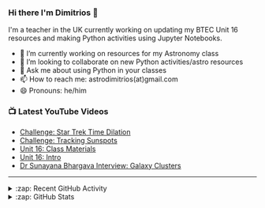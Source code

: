 ### Hi there I'm Dimitrios :stars:

I'm a teacher in the UK currently working on updating my BTEC Unit 16 resources and making Python activities using Jupyter Notebooks.

- 🔭 I’m currently working on resources for my Astronomy class
- 👯 I’m looking to collaborate on new Python activities/astro resources
- 💬 Ask me about using Python in your classes
- 📫 How to reach me: astrodimitrios(at)gmail.com
- 😄 Pronouns: he/him

### 📺 Latest YouTube Videos

<!-- YOUTUBE:START -->
- [Challenge: Star Trek Time Dilation](https://www.youtube.com/watch?v=zwUEvdA4B6w)
- [Challenge: Tracking Sunspots](https://www.youtube.com/watch?v=mkmbQpJU94w)
- [Unit 16: Class Materials](https://www.youtube.com/watch?v=tINxbXZGG0U)
- [Unit 16: Intro](https://www.youtube.com/watch?v=BNys2kCSm5o)
- [Dr Sunayana Bhargava Interview: Galaxy Clusters](https://www.youtube.com/watch?v=PfNrseFBSnw)
<!-- YOUTUBE:END -->

---

<details>
  <summary>:zap: Recent GitHub Activity</summary>
  
<!--START_SECTION:activity-->
<!--END_SECTION:activity-->

</details>

<details>
  <summary>:zap: GitHub Stats</summary>

  <img align="left" alt="astroDimitrios' GitHub Stats" src="https://github-readme-stats.vercel.app/api?username=astroDimitrios&show_icons=true&hide_border=true" />

</details>

<!--
**astroDimitrios/astroDimitrios** is a ✨ _special_ ✨ repository because its `README.md` (this file) appears on your GitHub profile.

Here are some ideas to get you started:

- 🔭 I’m currently working on ...
- 🌱 I’m currently learning ...
- 👯 I’m looking to collaborate on ...
- 🤔 I’m looking for help with ...
- 💬 Ask me about ...
- 📫 How to reach me: ...
- 😄 Pronouns: ...
- ⚡ Fun fact: ...
-->
